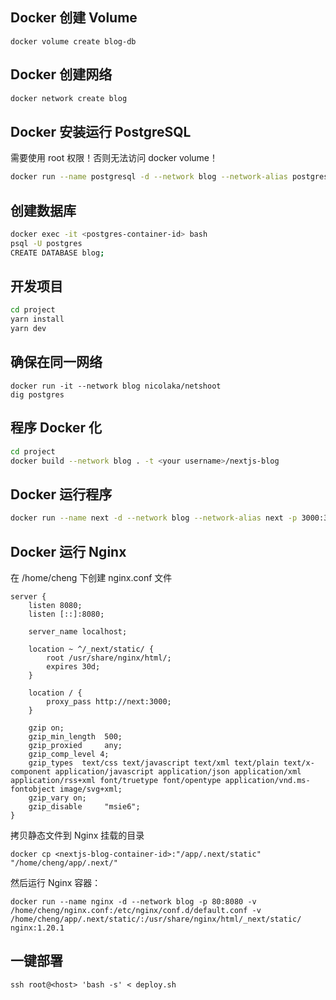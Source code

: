 ## Docker 创建 Volume
```shell
docker volume create blog-db
```

## Docker 创建网络
```bash
docker network create blog
```

## Docker 安装运行 PostgreSQL
需要使用 root 权限！否则无法访问 docker volume！
```bash
docker run --name postgresql -d --network blog --network-alias postgres -p 5432:5432 -v blog-db:/var/lib/postgresql/data -e POSTGRES_PASSWORD=123456 postgres:13.3
```

## 创建数据库
```bash
docker exec -it <postgres-container-id> bash
psql -U postgres
CREATE DATABASE blog;
```

## 开发项目
```bash
cd project
yarn install
yarn dev
```

## 确保在同一网络
```shell
docker run -it --network blog nicolaka/netshoot
dig postgres
```

## 程序 Docker 化
```bash
cd project
docker build --network blog . -t <your username>/nextjs-blog
```

## Docker 运行程序
```bash
docker run --name next -d --network blog --network-alias next -p 3000:3000 <your username>/nextjs-blog
```

## Docker 运行 Nginx
在 /home/cheng 下创建 nginx.conf 文件
```nginx configuration
server {
    listen 8080;
    listen [::]:8080;

    server_name localhost;
    
    location ~ ^/_next/static/ {
        root /usr/share/nginx/html/;
        expires 30d;
    }

    location / {
        proxy_pass http://next:3000;
    }
    
    gzip on;
    gzip_min_length  500;
    gzip_proxied     any;
    gzip_comp_level 4;
    gzip_types  text/css text/javascript text/xml text/plain text/x-component application/javascript application/json application/xml application/rss+xml font/truetype font/opentype application/vnd.ms-fontobject image/svg+xml;
    gzip_vary on;
    gzip_disable     "msie6";
}
```
拷贝静态文件到 Nginx 挂载的目录
```shell
docker cp <nextjs-blog-container-id>:"/app/.next/static" "/home/cheng/app/.next/"
```
然后运行 Nginx 容器：
```shell
docker run --name nginx -d --network blog -p 80:8080 -v /home/cheng/nginx.conf:/etc/nginx/conf.d/default.conf -v /home/cheng/app/.next/static/:/usr/share/nginx/html/_next/static/ nginx:1.20.1
```

## 一键部署
```shell
ssh root@<host> 'bash -s' < deploy.sh
```